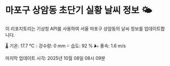 
# 마포구 상암동 초단기 실황 날씨 정보 🌤️

이 리포지토리는 기상청 API를 사용하여 서울 마포구 상암동의 날씨 정보를 업데이트합니다. 

🌡️ 기온: 17.7 ℃
💧 강수량: 0 mm
💦 습도: 92 %
🌬️ 풍속: 1.6 m/s

마지막 업데이트 시각: 2025년 10월 08일 08시 09분    
